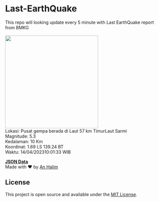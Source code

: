 # Last-EarthQuake
This repo will looking update every 5 minute with Last EarthQuake report from BMKG
<br>
<br>
<img src="https://ews.bmkg.go.id/TEWS/data/20230414100133.mmi.jpg?78346r5bn1zcb19qkaocbf7" width="300"/>
<br>
Lokasi: Pusat gempa berada di Laut 57 km TimurLaut Sarmi <br>
Magnitude: 5.3 <br>
Kedalaman: 10 Km <br>
Koordinat: 1.69 LS 139.24 BT <br>
Waktu: 14/04/202310:01:33 WIB <br>

<a href="./data/data.json">**JSON Data**</a>
<br>
Made with ❤️ by <a href="https://github.com/an-halim">An Halim</a>
## License

This project is open source and available under the [MIT License](LICENSE).
